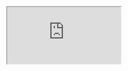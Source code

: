 
<iframe src="https://docs.google.com/spreadsheets/d/e/2PACX-1vRj4SO_xfXYTjuM32h6Jubuup5VWeW9uM6icwEZL1ztaY2Q9Umia4UJs_hJFdeJQ4HwrR_b4tm7EVSN/pubhtml?gid=1690129781&amp;single=true&amp;widget=true&amp;headers=false"></iframe>
